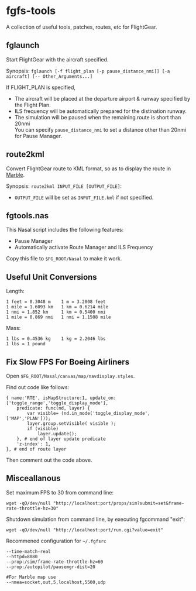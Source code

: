 fgfs-tools
==========

A collection of useful tools, patches, routes, etc for FlightGear.

## fglaunch

Start FlightGear with the aircraft specified.

Synopsis: `fglaunch [-f flight_plan [-p pause_distance_nmi]] [-a aircraft] [-- Other_Arguments...]`

If FLIGHT_PLAN is specified,

* The aircraft will be placed at the departure airport & runway specified by the Flight Plan.
* ILS frequency will be automatically prepared for the distination runway.
* The simulation will be paused when the remaining route is short than 20nmi  
  You can specify `pause_distance_nmi` to set a distance other than 20nmi for Pause Manager.

## route2kml

Convert FlightGear route to KML format, so as to display the route in [Marble](http://marble.kde.org).

Synopsis: `route2kml INPUT_FILE [OUTPUT_FILE]`:

* `OUTPUT_FILE` will be set as `INPUT_FILE.kml` if not specified.

## fgtools.nas

This Nasal script includes the following features:

* Pause Manager
* Automatically activate Route Manager and ILS Frequency

Copy this file to `$FG_ROOT/Nasal` to make it work.

## Useful Unit Conversions

Length:

	1 feet = 0.3048 m    1 m = 3.2808 feet
	1 mile = 1.6093 km   1 km = 0.6214 mile
	1 nmi = 1.852 km     1 km = 0.5400 nmi
	1 mile = 0.869 nmi   1 nmi = 1.1508 mile

Mass:

	1 lbs = 0.4536 kg    1 kg = 2.2046 lbs
	1 lbs = 1 pound

## Fix Slow FPS For Boeing Airliners

Open `$FG_ROOT/Nasal/canvas/map/navdisplay.styles`.

Find out code like follows:

	{ name:'RTE', isMapStructure:1, update_on:['toggle_range','toggle_display_mode'],
		predicate: func(nd, layer) {
			var visible= (nd.in_mode('toggle_display_mode', ['MAP','PLAN']));
			layer.group.setVisible( visible );
			if (visible)
				layer.update();
		}, # end of layer update predicate
		'z-index': 1,
	}, # end of route layer

Then comment out the code above.

## Misceallanous

Set maximum FPS to 30 from command line:

	wget -qO/dev/null "http://localhost:port/props/sim?submit=set&frame-rate-throttle-hz=30"

Shutdown simulation from command line, by executing fgcommand "exit":

	wget -qO/dev/null "http://localhost:port/run.cgi?value=exit"

Recommened configuration for `~/.fgfsrc`

	--time-match-real
	--httpd=8080
	--prop:/sim/frame-rate-throttle-hz=60
	--prop:/autopilot/pausemgr-dist=20

	#For Marble map use
	--nmea=socket,out,5,localhost,5500,udp

